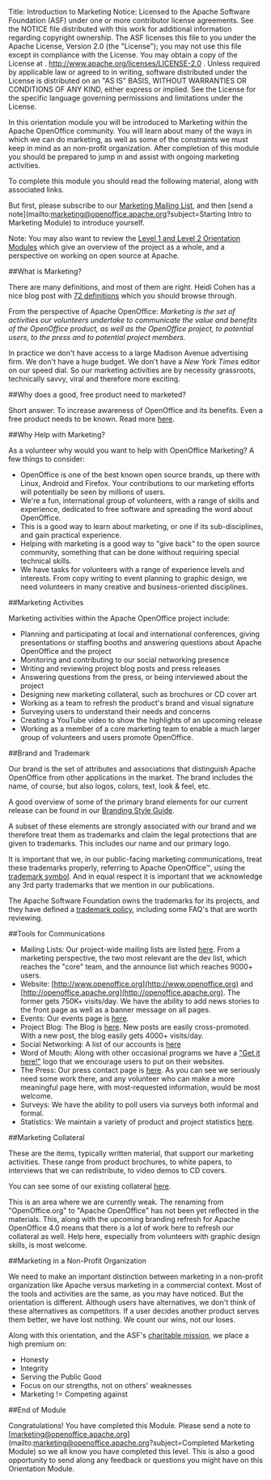 Title:     Introduction to Marketing
Notice:    Licensed to the Apache Software Foundation (ASF) under one
           or more contributor license agreements.  See the NOTICE file
           distributed with this work for additional information
           regarding copyright ownership.  The ASF licenses this file
           to you under the Apache License, Version 2.0 (the
           "License"); you may not use this file except in compliance
           with the License.  You may obtain a copy of the License at
           .
             http://www.apache.org/licenses/LICENSE-2.0
           .
           Unless required by applicable law or agreed to in writing,
           software distributed under the License is distributed on an
           "AS IS" BASIS, WITHOUT WARRANTIES OR CONDITIONS OF ANY
           KIND, either express or implied.  See the License for the
           specific language governing permissions and limitations
           under the License.

In this orientation module you will be introduced to Marketing within the Apache OpenOffice community. You will learn about many of the ways in which we can do marketing, as well as some of the constraints we must keep in mind as an non-profit organization. After completion of this module you should be prepared to jump in and assist with ongoing marketing activities.

To complete this module you should read the following material, along with associated links.

But first, please subscribe to our [Marketing Mailing List](http://openoffice.apache.org/mailing-lists.html#marketing-mailing-list), and then [send a note](mailto:marketing@openoffice.apache.org?subject=Starting Intro to Marketing Module) to introduce yourself.

Note:  You may also want to review the [Level 1 and Level 2 Orientation Modules](http://openoffice.apache.org/orientation/index.html) which give an overview of the project as a whole, and a perspective on working on open source at Apache.

##What is Marketing?

There are many definitions, and most of them are right. Heidi Cohen has a nice blog post with [72 definitions](http://heidicohen.com/marketing-definition/) which you should browse through.

From the perspective of Apache OpenOffice:  *Marketing is the set of activities our volunteers undertake to communicate the value and benefits of the OpenOffice product, as well as the OpenOffice project, to potential users, to the press and to potential project members.*

In practice we don't have access to a large Madison Avenue advertising firm. We don't have a huge budget. We don't have a *New York Times* editor on our speed dial. So our marketing activities are by necessity grassroots, technically savvy, viral and therefore more exciting. 

##Why does a good, free product need to marketed?

Short answer: To increase awareness of OpenOffice and its benefits. Even a free product needs to be known. Read more [here](http://mail-archives.apache.org/mod_mbox/openoffice-marketing/201212.mbox/%3CCAP-ksoi_pc4FU3_zikB3oy+G+kjfonurbFxzZ5q_QtFusB=EEw@mail.gmail.com%3E).

##Why Help with Marketing?

As a volunteer why would you want to help with OpenOffice Marketing?  A few things to consider:

  - OpenOffice is one of the best known open source brands, up there with Linux, Android and Firefox. Your contributions to our marketing efforts will potentially be seen by millions of users.
  - We're a fun, international group of volunteers, with a range of skills and experience, dedicated to free software and spreading the word about OpenOffice.
  - This is a good way to learn about marketing, or one if its sub-disciplines, and gain practical experience.
  - Helping with marketing is a good way to "give back" to the open source community, something that can be done without requiring special technical skills.
  - We have tasks for volunteers with a range of experience levels and interests. From copy writing to event planning to graphic design, we need volunteers in many creative and business-oriented disciplines.

##Marketing Activities

Marketing activities within the Apache OpenOffice project include:

  - Planning and participating at local and international conferences, giving presentations or staffing booths and answering questions about Apache OpenOffice and the project
  - Monitoring and contributing to our social networking presence
  - Writing and reviewing project blog posts and press releases
  - Answering questions from the press, or being interviewed about the project
  - Designing new marketing collateral, such as brochures or CD cover art
  - Working as a team to refresh the product's brand and visual signature
  - Surveying users to understand their needs and concerns
  - Creating a YouTube video to show the highlights of an upcoming release
  - Working as a member of a core marketing team to enable a much larger group of volunteers and users promote OpenOffice.

##Brand and Trademark

Our brand is the set of attributes and associations that distinguish Apache OpenOffice from other applications in the market. The brand includes the name, of course, but also logos, colors, text, look & feel, etc.

A good overview of some of the primary brand elements for our current release can be found in our [Branding Style Guide](https://cwiki.apache.org/confluence/display/OOOUSERS/Branding+Style+Guide).

A subset of these elements are strongly associated with our brand and we therefore treat them as trademarks and claim the legal protections that are given to trademarks. This includes our name and our primary logo.

It is important that we, in our public-facing marketing communications, treat these trademarks properly, referring to Apache OpenOffice™, using the [trademark symbol](http://en.wikipedia.org/wiki/Trademark_symbol). And in equal respect it is important that we acknowledge any 3rd party trademarks that we mention in our publications.

The Apache Software Foundation owns the trademarks for its projects, and they have defined a [trademark policy](http://www.apache.org/foundation/marks/), including some FAQ's that are worth reviewing.

##Tools for Communications

  - Mailing Lists: Our project-wide mailing lists are listed [here](http://openoffice.apache.org/mailing-lists.html). From a marketing perspective, the two most relevant are the dev list, which reaches the "core" team, and the announce list which reaches 9000+ users.
  - Website:  [http://www.openoffice.org](http://www.openoffice.org) and [http://openoffice.apache.org](http://openoffice.apache.org). The former gets 750K+ visits/day. We have the ability to add news stories to the front page as well as a banner message on all pages.
  - Events: Our events page is [here](http://openoffice.apache.org/events.html).
  - Project Blog: The Blog is [here](http://blogs.apache.org/OOo/). New posts are easily cross-promoted. With a new post, the blog easily gets 4000+ visits/day.
  - Social Networking: A list of our accounts is [here](http://openoffice.apache.org/social.html)
  - Word of Mouth:  Along with other occasional programs we have a ["Get it here!"](http://openoffice.apache.org/get-it-here.html) logo that we encourage users to put on their websites.
  - The Press: Our press contact page is [here](http://openoffice.apache.org/press.html). As you can see we seriously need some work there, and any volunteer who can make a more meaningful page here, with most-requested information, would be most welcome.
  - Surveys:  We have the ability to poll users via surveys both informal and formal.
  - Statistics:  We maintain a variety of product and project statistics [here](http://www.openoffice.org/stats/).

##Marketing Collateral

These are the items, typically written material, that support our marketing activities. These range from product brochures, to white papers, to interviews that we can redistribute, to video demos to CD covers.

You can see some of our existing collateral [here](http://www.openoffice.org/marketing/marketing_where.html).

This is an area where we are currently weak. The renaming from "OpenOffice.org" to "Apache OpenOffice" has not been yet reflected in the materials. This, along with the upcoming branding refresh for Apache OpenOffice 4.0 means that there is a lot of work here to refresh our collateral as well. Help here, especially from volunteers with graphic design skills, is most welcome.

##Marketing in a Non-Profit Organization

We need to make an important distinction between marketing in a non-profit organization like Apache versus marketing in a commercial context. Most of the tools and activities are the same, as you may have noticed. But the orientation is different. Although users have alternatives, we don't think of these alternatives as competitors. If a user decides another product serves them better, we have lost nothing. We count our wins, not our loses.

Along with this orientation, and the ASF's [charitable mission](https://www.apache.org/foundation/faq.html#why), we place a high premium on:

  - Honesty
  - Integrity
  - Serving the Public Good
  - Focus on our strengths, not on others' weaknesses
  - Marketing != Competing against

##End of Module

Congratulations!  You have completed this Module. Please send a note to [marketing@openoffice.apache.org](mailto:marketing@openoffice.apache.org?subject=Completed Marketing Module) so we all know you have completed this level. This is also a good opportunity to send along any feedback or questions you might have on this Orientation Module.
